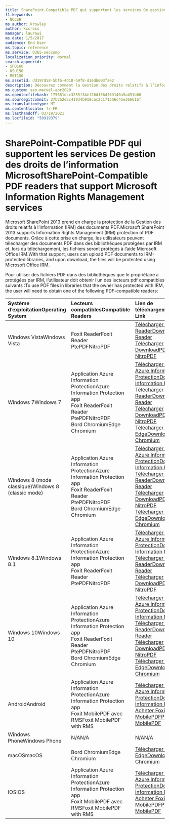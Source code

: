 ```yaml
---
title: SharePoint-Compatible PDF qui supportent les services De gestion des droits de l’information Microsoft
f1.keywords:
- NOCSH
ms.author: krowley
author: kccross
manager: laurawi
ms.date: 1/5/2017
audience: End User
ms.topic: reference
ms.service: O365-seccomp
localization_priority: Normal
search.appverid:
- SPO160
- OSU150
- MET150
ms.assetid: dd197d58-5bf6-4d18-b9f8-d16db603fae2
description: Découvrez comment la Gestion des droits relatifs à l’information (IRM) protège les documents PDF téléchargés vers des bibliothèques protégées par IRM dans Microsoft SharePoint 2013.
ms.custom: seo-marvel-apr2020
ms.openlocfilehash: 175681dcc3255f34ef26d1564f63140a9a491b60
ms.sourcegitcommit: 27b2b2e5c41934b918cac2c171556c45e36661bf
ms.translationtype: MT
ms.contentlocale: fr-FR
ms.lasthandoff: 03/19/2021
ms.locfileid: "50919379"
---
```

# <a name="sharepoint-compatible-pdf-readers-that-support-microsoft-information-rights-management-services"></a><span data-ttu-id="b8e71-103">SharePoint-Compatible PDF qui supportent les services De gestion des droits de l’information Microsoft</span><span class="sxs-lookup"><span data-stu-id="b8e71-103">SharePoint-Compatible PDF readers that support Microsoft Information Rights Management services</span></span>

<span data-ttu-id="b8e71-104">Microsoft SharePoint 2013 prend en charge la protection de la Gestion des droits relatifs à l’information (IRM) des documents PDF.</span><span class="sxs-lookup"><span data-stu-id="b8e71-104">Microsoft SharePoint 2013 supports Information Rights Management (IRM) protection of PDF documents.</span></span> <span data-ttu-id="b8e71-105">Grâce à cette prise en charge, les utilisateurs peuvent télécharger des documents PDF dans des bibliothèques protégées par IRM et, lors du téléchargement, les fichiers seront protégés à l’aide Microsoft Office IRM.</span><span class="sxs-lookup"><span data-stu-id="b8e71-105">With that support, users can upload PDF documents to IRM-protected libraries, and upon download, the files will be protected using Microsoft Office IRM.</span></span>
  
<span data-ttu-id="b8e71-106">Pour utiliser des fichiers PDF dans des bibliothèques que le propriétaire a protégées par IRM, l’utilisateur doit obtenir l’un des lecteurs pdf compatibles suivants :</span><span class="sxs-lookup"><span data-stu-id="b8e71-106">To use PDF files in libraries that the owner has protected with IRM, the user will need to obtain one of the following PDF-compatible readers:</span></span>
  
| <span data-ttu-id="b8e71-107">Système d’exploitation</span><span class="sxs-lookup"><span data-stu-id="b8e71-107">Operating System</span></span> | <span data-ttu-id="b8e71-108">Lecteurs compatibles</span><span class="sxs-lookup"><span data-stu-id="b8e71-108">Compatible Readers</span></span> | <span data-ttu-id="b8e71-109">Lien de téléchargement</span><span class="sxs-lookup"><span data-stu-id="b8e71-109">Download Link</span></span> |
|:-----|:-----|:-----|
|<span data-ttu-id="b8e71-110">Windows Vista</span><span class="sxs-lookup"><span data-stu-id="b8e71-110">Windows Vista</span></span>  <br/> |<span data-ttu-id="b8e71-111">Foxit Reader</span><span class="sxs-lookup"><span data-stu-id="b8e71-111">Foxit Reader</span></span>  <br/> <span data-ttu-id="b8e71-112">PtePDF</span><span class="sxs-lookup"><span data-stu-id="b8e71-112">NitroPDF</span></span>  <br/> |[<span data-ttu-id="b8e71-113">Télécharger Foxit Reader</span><span class="sxs-lookup"><span data-stu-id="b8e71-113">Download Foxit Reader</span></span>](https://go.microsoft.com/fwlink/?linkid=2139326) <br/> [<span data-ttu-id="b8e71-114">Télécharger DownloadPDF</span><span class="sxs-lookup"><span data-stu-id="b8e71-114">Download NitroPDF</span></span>](https://go.microsoft.com/fwlink/?linkid=2139327) <br/> |
|<span data-ttu-id="b8e71-115">Windows 7</span><span class="sxs-lookup"><span data-stu-id="b8e71-115">Windows 7</span></span>  <br/> |<span data-ttu-id="b8e71-116">Application Azure Information Protection</span><span class="sxs-lookup"><span data-stu-id="b8e71-116">Azure Information Protection app</span></span>  <br/> <span data-ttu-id="b8e71-117">Foxit Reader</span><span class="sxs-lookup"><span data-stu-id="b8e71-117">Foxit Reader</span></span>  <br/> <span data-ttu-id="b8e71-118">PtePDF</span><span class="sxs-lookup"><span data-stu-id="b8e71-118">NitroPDF</span></span>  <br/> <span data-ttu-id="b8e71-119">Bord Chromium</span><span class="sxs-lookup"><span data-stu-id="b8e71-119">Edge Chromium</span></span>  <br/>|[<span data-ttu-id="b8e71-120">Télécharger l’application Azure Information Protection</span><span class="sxs-lookup"><span data-stu-id="b8e71-120">Download Azure Information Protection app</span></span>](https://go.microsoft.com/fwlink/?linkid=837797) <br/> [<span data-ttu-id="b8e71-121">Télécharger Foxit Reader</span><span class="sxs-lookup"><span data-stu-id="b8e71-121">Download Foxit Reader</span></span>](https://go.microsoft.com/fwlink/?linkid=2139326) <br/> [<span data-ttu-id="b8e71-122">Télécharger DownloadPDF</span><span class="sxs-lookup"><span data-stu-id="b8e71-122">Download NitroPDF</span></span>](https://go.microsoft.com/fwlink/?linkid=2139327) <br/> [<span data-ttu-id="b8e71-123">Télécharger les Chromium Edge</span><span class="sxs-lookup"><span data-stu-id="b8e71-123">Download Edge Chromium</span></span>](https://support.microsoft.com/microsoft-edge/download-the-new-microsoft-edge-based-on-chromium-0f4a3dd7-55df-60f5-739f-00010dba52cf) <br/>|
|<span data-ttu-id="b8e71-124">Windows 8 (mode classique)</span><span class="sxs-lookup"><span data-stu-id="b8e71-124">Windows 8 (classic mode)</span></span>  <br/> |<span data-ttu-id="b8e71-125">Application Azure Information Protection</span><span class="sxs-lookup"><span data-stu-id="b8e71-125">Azure Information Protection app</span></span>  <br/> <span data-ttu-id="b8e71-126">Foxit Reader</span><span class="sxs-lookup"><span data-stu-id="b8e71-126">Foxit Reader</span></span>  <br/> <span data-ttu-id="b8e71-127">PtePDF</span><span class="sxs-lookup"><span data-stu-id="b8e71-127">NitroPDF</span></span>  <br/> <span data-ttu-id="b8e71-128">Bord Chromium</span><span class="sxs-lookup"><span data-stu-id="b8e71-128">Edge Chromium</span></span>  <br/>|[<span data-ttu-id="b8e71-129">Télécharger l’application Azure Information Protection</span><span class="sxs-lookup"><span data-stu-id="b8e71-129">Download Azure Information Protection app</span></span>](https://go.microsoft.com/fwlink/?linkid=837797) <br/> [<span data-ttu-id="b8e71-130">Télécharger Foxit Reader</span><span class="sxs-lookup"><span data-stu-id="b8e71-130">Download Foxit Reader</span></span>](https://go.microsoft.com/fwlink/?linkid=2139326) <br/> [<span data-ttu-id="b8e71-131">Télécharger DownloadPDF</span><span class="sxs-lookup"><span data-stu-id="b8e71-131">Download NitroPDF</span></span>](https://go.microsoft.com/fwlink/?linkid=2139327) <br/> [<span data-ttu-id="b8e71-132">Télécharger les Chromium Edge</span><span class="sxs-lookup"><span data-stu-id="b8e71-132">Download Edge Chromium</span></span>](https://support.microsoft.com/microsoft-edge/download-the-new-microsoft-edge-based-on-chromium-0f4a3dd7-55df-60f5-739f-00010dba52cf) <br/> |
|<span data-ttu-id="b8e71-133">Windows 8.1</span><span class="sxs-lookup"><span data-stu-id="b8e71-133">Windows 8.1</span></span>  <br/> |<span data-ttu-id="b8e71-134">Application Azure Information Protection</span><span class="sxs-lookup"><span data-stu-id="b8e71-134">Azure Information Protection app</span></span>  <br/> <span data-ttu-id="b8e71-135">Foxit Reader</span><span class="sxs-lookup"><span data-stu-id="b8e71-135">Foxit Reader</span></span>  <br/> <span data-ttu-id="b8e71-136">PtePDF</span><span class="sxs-lookup"><span data-stu-id="b8e71-136">NitroPDF</span></span>  <br/> |[<span data-ttu-id="b8e71-137">Télécharger l’application Azure Information Protection</span><span class="sxs-lookup"><span data-stu-id="b8e71-137">Download Azure Information Protection app</span></span>](https://go.microsoft.com/fwlink/?linkid=837797) <br/> [<span data-ttu-id="b8e71-138">Télécharger Foxit Reader</span><span class="sxs-lookup"><span data-stu-id="b8e71-138">Download Foxit Reader</span></span>](https://go.microsoft.com/fwlink/?linkid=2139326) <br/> [<span data-ttu-id="b8e71-139">Télécharger DownloadPDF</span><span class="sxs-lookup"><span data-stu-id="b8e71-139">Download NitroPDF</span></span>](https://go.microsoft.com/fwlink/?linkid=2139327) <br/> |
|<span data-ttu-id="b8e71-140">Windows 10</span><span class="sxs-lookup"><span data-stu-id="b8e71-140">Windows 10</span></span>  <br/> |<span data-ttu-id="b8e71-141">Application Azure Information Protection</span><span class="sxs-lookup"><span data-stu-id="b8e71-141">Azure Information Protection app</span></span>  <br/> <span data-ttu-id="b8e71-142">Foxit Reader</span><span class="sxs-lookup"><span data-stu-id="b8e71-142">Foxit Reader</span></span>  <br/> <span data-ttu-id="b8e71-143">PtePDF</span><span class="sxs-lookup"><span data-stu-id="b8e71-143">NitroPDF</span></span>  <br/> <span data-ttu-id="b8e71-144">Bord Chromium</span><span class="sxs-lookup"><span data-stu-id="b8e71-144">Edge Chromium</span></span>  <br/> |[<span data-ttu-id="b8e71-145">Télécharger l’application Azure Information Protection</span><span class="sxs-lookup"><span data-stu-id="b8e71-145">Download Azure Information Protection app</span></span>](https://go.microsoft.com/fwlink/?linkid=837797) <br/> [<span data-ttu-id="b8e71-146">Télécharger Foxit Reader</span><span class="sxs-lookup"><span data-stu-id="b8e71-146">Download Foxit Reader</span></span>](https://go.microsoft.com/fwlink/?linkid=2139326) <br/> [<span data-ttu-id="b8e71-147">Télécharger DownloadPDF</span><span class="sxs-lookup"><span data-stu-id="b8e71-147">Download NitroPDF</span></span>](https://go.microsoft.com/fwlink/?linkid=2139327) <br/> [<span data-ttu-id="b8e71-148">Télécharger les Chromium Edge</span><span class="sxs-lookup"><span data-stu-id="b8e71-148">Download Edge Chromium</span></span>](https://support.microsoft.com/microsoft-edge/download-the-new-microsoft-edge-based-on-chromium-0f4a3dd7-55df-60f5-739f-00010dba52cf) <br/> |
|<span data-ttu-id="b8e71-149">Android</span><span class="sxs-lookup"><span data-stu-id="b8e71-149">Android</span></span>  <br/> |<span data-ttu-id="b8e71-150">Application Azure Information Protection</span><span class="sxs-lookup"><span data-stu-id="b8e71-150">Azure Information Protection app</span></span>  <br/> <span data-ttu-id="b8e71-151">Foxit MobilePDF avec RMS</span><span class="sxs-lookup"><span data-stu-id="b8e71-151">Foxit MobilePDF with RMS</span></span>  <br/> |[<span data-ttu-id="b8e71-152">Télécharger l’application Azure Information Protection</span><span class="sxs-lookup"><span data-stu-id="b8e71-152">Download Azure Information Protection app</span></span>](/azure/information-protection/rms-client/protected-pdf-readers#installing-a-protected-pdf-reader-for-mobile-iosandroidc) <br/> [<span data-ttu-id="b8e71-153">Acheter Foxit MobilePDF</span><span class="sxs-lookup"><span data-stu-id="b8e71-153">Purchase Foxit MobilePDF</span></span>](https://play.google.com/store/apps/details?id=com.foxit.mobile.pdf.lite) <br/> |
|<span data-ttu-id="b8e71-154">Windows Phone</span><span class="sxs-lookup"><span data-stu-id="b8e71-154">Windows Phone</span></span>  <br/> |<span data-ttu-id="b8e71-155">N/A</span><span class="sxs-lookup"><span data-stu-id="b8e71-155">N/A</span></span>  <br/> |<span data-ttu-id="b8e71-156">N/A</span><span class="sxs-lookup"><span data-stu-id="b8e71-156">N/A</span></span>  <br/> |
|<span data-ttu-id="b8e71-157">macOS</span><span class="sxs-lookup"><span data-stu-id="b8e71-157">macOS</span></span>  <br/> |<span data-ttu-id="b8e71-158">Bord Chromium</span><span class="sxs-lookup"><span data-stu-id="b8e71-158">Edge Chromium</span></span>  <br/> |[<span data-ttu-id="b8e71-159">Télécharger les Chromium Edge</span><span class="sxs-lookup"><span data-stu-id="b8e71-159">Download Edge Chromium</span></span>](https://support.microsoft.com/microsoft-edge/download-the-new-microsoft-edge-based-on-chromium-0f4a3dd7-55df-60f5-739f-00010dba52cf)  <br/> |
|<span data-ttu-id="b8e71-160">IOS</span><span class="sxs-lookup"><span data-stu-id="b8e71-160">IOS</span></span>  <br/> |<span data-ttu-id="b8e71-161">Application Azure Information Protection</span><span class="sxs-lookup"><span data-stu-id="b8e71-161">Azure Information Protection app</span></span>  <br/> <span data-ttu-id="b8e71-162">Foxit MobilePDF avec RMS</span><span class="sxs-lookup"><span data-stu-id="b8e71-162">Foxit MobilePDF with RMS</span></span>  <br/> |[<span data-ttu-id="b8e71-163">Télécharger l’application Azure Information Protection</span><span class="sxs-lookup"><span data-stu-id="b8e71-163">Download Azure Information Protection app</span></span>](/azure/information-protection/rms-client/protected-pdf-readers#installing-a-protected-pdf-reader-for-windows-or-mac) <br/> [<span data-ttu-id="b8e71-164">Acheter Foxit MobilePDF</span><span class="sxs-lookup"><span data-stu-id="b8e71-164">Purchase Foxit MobilePDF</span></span>](https://play.google.com/store/apps/details?id=com.foxit.mobile.pdf.lite) <br/> |
